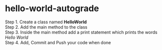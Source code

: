 # hello-world-autograde

Step 1. Create a class named **HelloWorld**  
Step 2. Add the main method to the class  
Step 3. Inside the main method add a print statement which prints the words *Hello World*  
Step 4. Add, Commit and Push your code when done  
